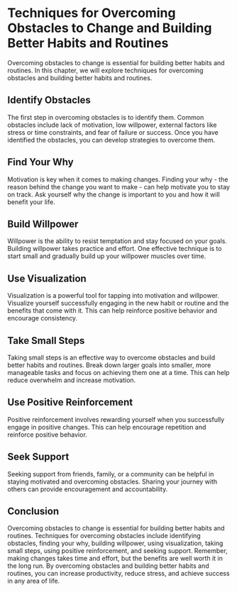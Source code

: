 Techniques for Overcoming Obstacles to Change and Building Better Habits and Routines
================================================================================================================================

Overcoming obstacles to change is essential for building better habits and routines. In this chapter, we will explore techniques for overcoming obstacles and building better habits and routines.

Identify Obstacles
------------------

The first step in overcoming obstacles is to identify them. Common obstacles include lack of motivation, low willpower, external factors like stress or time constraints, and fear of failure or success. Once you have identified the obstacles, you can develop strategies to overcome them.

Find Your Why
-------------

Motivation is key when it comes to making changes. Finding your why - the reason behind the change you want to make - can help motivate you to stay on track. Ask yourself why the change is important to you and how it will benefit your life.

Build Willpower
---------------

Willpower is the ability to resist temptation and stay focused on your goals. Building willpower takes practice and effort. One effective technique is to start small and gradually build up your willpower muscles over time.

Use Visualization
-----------------

Visualization is a powerful tool for tapping into motivation and willpower. Visualize yourself successfully engaging in the new habit or routine and the benefits that come with it. This can help reinforce positive behavior and encourage consistency.

Take Small Steps
----------------

Taking small steps is an effective way to overcome obstacles and build better habits and routines. Break down larger goals into smaller, more manageable tasks and focus on achieving them one at a time. This can help reduce overwhelm and increase motivation.

Use Positive Reinforcement
--------------------------

Positive reinforcement involves rewarding yourself when you successfully engage in positive changes. This can help encourage repetition and reinforce positive behavior.

Seek Support
------------

Seeking support from friends, family, or a community can be helpful in staying motivated and overcoming obstacles. Sharing your journey with others can provide encouragement and accountability.

Conclusion
----------

Overcoming obstacles to change is essential for building better habits and routines. Techniques for overcoming obstacles include identifying obstacles, finding your why, building willpower, using visualization, taking small steps, using positive reinforcement, and seeking support. Remember, making changes takes time and effort, but the benefits are well worth it in the long run. By overcoming obstacles and building better habits and routines, you can increase productivity, reduce stress, and achieve success in any area of life.


